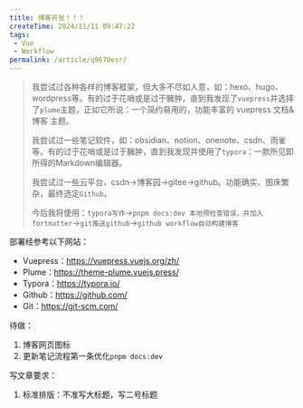 ```yaml
---
title: 博客开张！！！
createTime: 2024/11/11 09:47:22
tags:
 - Vue
 - Workflow
permalink: /article/q9670esr/
---
```

> 我尝试过各种各样的博客框架，但大多不尽如人意，如：hexo、hugo、wordpress等。有的过于花哨或是过于臃肿，直到我发现了`vuepress`并选择了`plume`主题，正如它所说：一个简约易用的，功能丰富的 vuepress 文档&博客 主题。
>
> 我尝试过一些笔记软件，如：obsidian、notion、onenote、csdn、雨雀等。有的过于花哨或是过于臃肿，直到我发现并使用了`typora`：一款所见即所得的Markdown编辑器。
>
> 我尝试过一些云平台，csdn->博客园->gitee->github。功能确实、图床繁杂，最终选定`Github`。
>
> 今后我将使用：`typora写作`->`pnpm docs:dev 本地预检查错误，并加入fortmatter`->`git推送github`->`github workflow自动构建博客`

部署经参考以下网站：

- Vuepress：https://vuepress.vuejs.org/zh/
- Plume：https://theme-plume.vuejs.press/
- Typora：https://typora.io/
- Github：https://github.com/
- Git：https://git-scm.com/

待做：

1. 博客网页图标
2. 更新笔记流程第一条优化`pnpm docs:dev`

写文章要求：

1. 标准排版：不准写大标题，写二号标题
